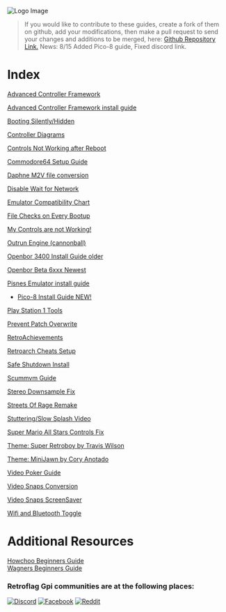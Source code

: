 ![Logo Image](https://sinisterspatula.github.io/RetroflagGpiGuides/images/GuidesBanner.png)

> If you would like to contribute to these guides, create a fork of them on github, add your modifications, then make a pull request to send your changes and additions to be merged, here:  [Github Repository Link.](https://github.com/SinisterSpatula/RetroflagGpiGuides)
> News: 8/15 Added Pico-8 guide,  Fixed discord link.

# Index

[Advanced Controller Framework](https://sinisterspatula.github.io/RetroflagGpiGuides/AdvancedControlFramework)

[Advanced Controller Framework install guide](https://sinisterspatula.github.io/RetroflagGpiGuides/Controls_Updater_Menu)

[Booting Silently/Hidden](https://sinisterspatula.github.io/RetroflagGpiGuides/MakeBootSilent)

[Controller Diagrams](https://photos.app.goo.gl/iM52fxLmjadTocyk8)

[Controls Not Working after Reboot](https://sinisterspatula.github.io/RetroflagGpiGuides/ControlsBrokeAfterReboot)

[Commodore64 Setup Guide](https://sinisterspatula.github.io/RetroflagGpiGuides/Commodore64)

[Daphne M2V file conversion](https://sinisterspatula.github.io/RetroflagGpiGuides/DaphneConversion)

[Disable Wait for Network](https://sinisterspatula.github.io/RetroflagGpiGuides/DisableWaitForNetwork)

[Emulator Compatibility Chart](https://sinisterspatula.github.io/RetroflagGpiGuides/EmulatorChart)

[File Checks on Every Bootup](https://sinisterspatula.github.io/RetroflagGpiGuides/FileChecksEveryBoot)

[My Controls are not Working!](https://sinisterspatula.github.io/RetroflagGpiGuides/ControlsNotWorking)

[Outrun Engine (cannonball)](https://sinisterspatula.github.io/RetroflagGpiGuides/cannonball)

[Openbor 3400 Install Guide older](https://sinisterspatula.github.io/RetroflagGpiGuides/OpenborInstall)

[Openbor Beta 6xxx Newest](https://sinisterspatula.github.io/RetroflagGpiGuides/OpenborBeta6510)

[Pisnes Emulator install guide](https://sinisterspatula.github.io/RetroflagGpiGuides/PISNES)

* [Pico-8 Install Guide NEW!](https://sinisterspatula.github.io/RetroflagGpiGuides/pico8/pico8)

[Play Station 1 Tools](https://sinisterspatula.github.io/RetroflagGpiGuides/PSX_Tools)

[Prevent Patch Overwrite](https://sinisterspatula.github.io/RetroflagGpiGuides/PreventingPatchesFromBeingOverwritten)

[RetroAchievements](https://sinisterspatula.github.io/RetroflagGpiGuides/RetroAchievements)

[Retroarch Cheats Setup](https://sinisterspatula.github.io/RetroflagGpiGuides/RetroarchCheatsSetup)

[Safe Shutdown Install](https://sinisterspatula.github.io/RetroflagGpiGuides/SafeShutdown)

[Scummvm Guide](https://sinisterspatula.github.io/RetroflagGpiGuides/scummvm)

[Stereo Downsample Fix](https://sinisterspatula.github.io/RetroflagGpiGuides/StereoDownsampleFix)

[Streets Of Rage Remake](https://sinisterspatula.github.io/RetroflagGpiGuides/sorr)

[Stuttering/Slow Splash Video](https://sinisterspatula.github.io/RetroflagGpiGuides/StutteringSplashVideo)

[Super Mario All Stars Controls Fix](https://sinisterspatula.github.io/RetroflagGpiGuides/SuperMarioAllStarsfix)

[Theme: Super Retroboy by Travis Wilson](https://github.com/KALEL1981/es-theme-Super-Retroboy)

[Theme: MiniJawn by Cory Anotado](https://github.com/pacdude/es-theme-minijawn)

[Video Poker Guide](https://sinisterspatula.github.io/RetroflagGpiGuides/VideoPoker)
  
[Video Snaps Conversion](https://sinisterspatula.github.io/RetroflagGpiGuides/snapsconversion)
  
[Video Snaps ScreenSaver](https://sinisterspatula.github.io/RetroflagGpiGuides/VideoSnapsScreenSaver)

[Wifi and Bluetooth Toggle](https://sinisterspatula.github.io/RetroflagGpiGuides/WifiBTtoggle)


# Additional Resources
  
[Howchoo Beginners Guide](https://howchoo.com/g/ndc3njbhytv/retroflag-gpi-setup)  
[Wagners Beginners Guide](http://wagnerstechtalk.com/gpi-quick-setup/)


### Retroflag Gpi communities are at the following places:

[![Discord](https://sinisterspatula.github.io/RetroflagGpiGuides/images/Discord.png)](https://discord.gg/f4U5j5H)
[![Facebook](https://sinisterspatula.github.io/RetroflagGpiGuides/images/FBlogo.png)](https://www.facebook.com/groups/401660300458844/) [![Reddit](https://sinisterspatula.github.io/RetroflagGpiGuides/images/Reddit.png)](https://reddit.com/r/retroflag_gpi/)
